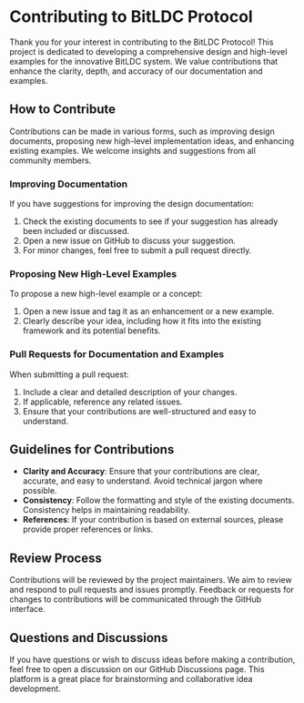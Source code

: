# Contributing to BitLDC Protocol

Thank you for your interest in contributing to the BitLDC Protocol! This project is dedicated to developing a comprehensive design and high-level examples for the innovative BitLDC system. We value contributions that enhance the clarity, depth, and accuracy of our documentation and examples.

## How to Contribute

Contributions can be made in various forms, such as improving design documents, proposing new high-level implementation ideas, and enhancing existing examples. We welcome insights and suggestions from all community members.

### Improving Documentation

If you have suggestions for improving the design documentation:

1. Check the existing documents to see if your suggestion has already been included or discussed.
2. Open a new issue on GitHub to discuss your suggestion.
3. For minor changes, feel free to submit a pull request directly.

### Proposing New High-Level Examples

To propose a new high-level example or a concept:

1. Open a new issue and tag it as an enhancement or a new example.
2. Clearly describe your idea, including how it fits into the existing framework and its potential benefits.

### Pull Requests for Documentation and Examples

When submitting a pull request:

1. Include a clear and detailed description of your changes.
2. If applicable, reference any related issues.
3. Ensure that your contributions are well-structured and easy to understand.

## Guidelines for Contributions

- **Clarity and Accuracy**: Ensure that your contributions are clear, accurate, and easy to understand. Avoid technical jargon where possible.
- **Consistency**: Follow the formatting and style of the existing documents. Consistency helps in maintaining readability.
- **References**: If your contribution is based on external sources, please provide proper references or links.

## Review Process

Contributions will be reviewed by the project maintainers. We aim to review and respond to pull requests and issues promptly. Feedback or requests for changes to contributions will be communicated through the GitHub interface.

## Questions and Discussions

If you have questions or wish to discuss ideas before making a contribution, feel free to open a discussion on our GitHub Discussions page. This platform is a great place for brainstorming and collaborative idea development.
